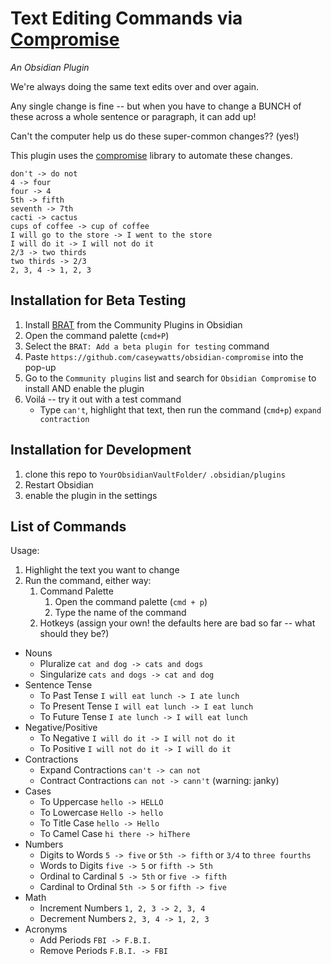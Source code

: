 # Text Editing Commands via [Compromise](https://github.com/spencermountain/compromise)

*An Obsidian Plugin*

We're always doing the same text edits over and over again.

Any single change is fine -- but when you have to change a BUNCH of these across a whole sentence or paragraph, it can add up!

Can't the computer help us do these super-common changes?? (yes!)

This plugin uses the [compromise](https://github.com/spencermountain/compromise) library to automate these changes.

```
don't -> do not
4 -> four
four -> 4
5th -> fifth
seventh -> 7th
cacti -> cactus
cups of coffee -> cup of coffee
I will go to the store -> I went to the store
I will do it -> I will not do it
2/3 -> two thirds
two thirds -> 2/3
2, 3, 4 -> 1, 2, 3
```

## Installation for Beta Testing

1. Install [BRAT](obsidian://show-plugin?id=obsidian42-brat
) from the Community Plugins in Obsidian 
2. Open the command palette (`cmd+P`)
3. Select the `BRAT: Add a beta plugin for testing` command
4. Paste `https://github.com/caseywatts/obsidian-compromise` into the pop-up
5. Go to the `Community plugins` list and search for `Obsidian Compromise` to install AND enable the plugin
6. Voilá -- try it out with a test command
	- Type `can't`, highlight that text, then run the command (`cmd+p`) `expand contraction`

## Installation for Development

1. clone this repo to `YourObsidianVaultFolder/` `.obsidian/plugins`
2. Restart Obsidian
3. enable the plugin in the settings

## List of Commands

Usage:

1. Highlight the text you want to change
2. Run the command, either way:
    1. Command Palette
        1. Open the command palette (`cmd + p`)
        2. Type the name of the command
    2. Hotkeys (assign your own! the defaults here are bad so far -- what should they be?)

* Nouns
  * Pluralize `cat and dog -> cats and dogs`
  * Singularize `cats and dogs -> cat and dog`
* Sentence Tense
  * To Past Tense `I will eat lunch -> I ate lunch`
  * To Present Tense `I will eat lunch -> I eat lunch`
  * To Future Tense `I ate lunch -> I will eat lunch`
* Negative/Positive
  * To Negative `I will do it -> I will not do it`
  * To Positive `I will not do it -> I will do it`
* Contractions
  * Expand Contractions `can't -> can not`
  * Contract Contractions `can not -> cann't` (warning: janky)
* Cases
  * To Uppercase `hello -> HELLO`
  * To Lowercase `Hello -> hello`
  * To Title Case `hello -> Hello`
  * To Camel Case `hi there -> hiThere`
* Numbers
  * Digits to Words `5 -> five` or `5th -> fifth` or `3/4` to `three fourths`
  * Words to Digits `five -> 5` or `fifth -> 5th`
  * Ordinal to Cardinal `5 -> 5th` or `five -> fifth`
  * Cardinal to Ordinal `5th -> 5` or `fifth -> five`
* Math
  * Increment Numbers `1, 2, 3 -> 2, 3, 4`
  * Decrement Numbers `2, 3, 4 -> 1, 2, 3`
* Acronyms
  * Add Periods `FBI -> F.B.I.`
  * Remove Periods `F.B.I. -> FBI`
